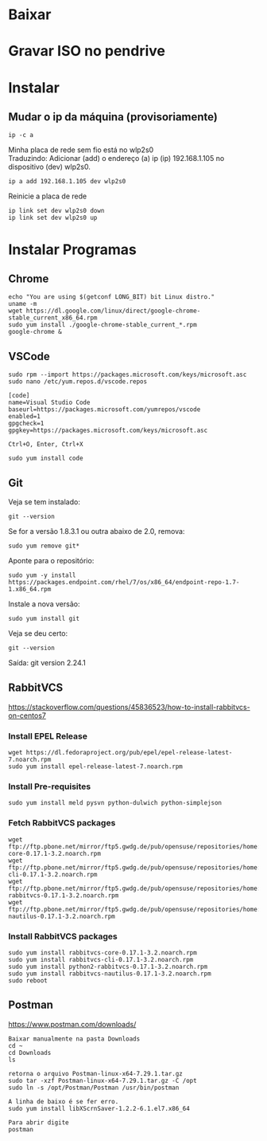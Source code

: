 # Baixar

# Gravar ISO no pendrive

# Instalar

## Mudar o ip da máquina (provisoriamente)
```
ip -c a
```
Minha placa de rede sem fio está no wlp2s0<br>
Traduzindo: Adicionar (add) o endereço (a) ip (ip) 192.168.1.105 no dispositivo (dev) wlp2s0.
```
ip a add 192.168.1.105 dev wlp2s0
```
Reinicie a placa de rede<br>
```
ip link set dev wlp2s0 down
ip link set dev wlp2s0 up
```
# Instalar Programas

## Chrome
```
echo "You are using $(getconf LONG_BIT) bit Linux distro."
uname -m
wget https://dl.google.com/linux/direct/google-chrome-stable_current_x86_64.rpm
sudo yum install ./google-chrome-stable_current_*.rpm 
google-chrome &
```

## VSCode
```
sudo rpm --import https://packages.microsoft.com/keys/microsoft.asc
sudo nano /etc/yum.repos.d/vscode.repos

[code]
name=Visual Studio Code
baseurl=https://packages.microsoft.com/yumrepos/vscode
enabled=1
gpgcheck=1
gpgkey=https://packages.microsoft.com/keys/microsoft.asc

Ctrl+O, Enter, Ctrl+X

sudo yum install code
```

## Git
Veja se tem instalado:<br>
```
git --version
```
Se for a versão 1.8.3.1 ou outra abaixo de 2.0, remova:<br>
```
sudo yum remove git*
```

Aponte para o repositório:<br>
```
sudo yum -y install https://packages.endpoint.com/rhel/7/os/x86_64/endpoint-repo-1.7-1.x86_64.rpm
```
Instale a nova versão:<br>
```
sudo yum install git
```
Veja se deu certo:<br>
```
git --version
```
Saída: git version 2.24.1<br>

## RabbitVCS
https://stackoverflow.com/questions/45836523/how-to-install-rabbitvcs-on-centos7<br>
### Install EPEL Release
```
wget https://dl.fedoraproject.org/pub/epel/epel-release-latest-7.noarch.rpm
sudo yum install epel-release-latest-7.noarch.rpm
```
### Install Pre-requisites
```
sudo yum install meld pysvn python-dulwich python-simplejson
```
### Fetch RabbitVCS packages
```
wget ftp://ftp.pbone.net/mirror/ftp5.gwdg.de/pub/opensuse/repositories/home:/hmandevteam/CentOS_7/noarch/rabbitvcs-core-0.17.1-3.2.noarch.rpm
wget ftp://ftp.pbone.net/mirror/ftp5.gwdg.de/pub/opensuse/repositories/home:/hmandevteam/CentOS_7/noarch/rabbitvcs-cli-0.17.1-3.2.noarch.rpm
wget ftp://ftp.pbone.net/mirror/ftp5.gwdg.de/pub/opensuse/repositories/home:/hmandevteam/CentOS_7/noarch/python2-rabbitvcs-0.17.1-3.2.noarch.rpm
wget ftp://ftp.pbone.net/mirror/ftp5.gwdg.de/pub/opensuse/repositories/home:/hmandevteam/CentOS_7/noarch/rabbitvcs-nautilus-0.17.1-3.2.noarch.rpm
```
### Install RabbitVCS packages
```
sudo yum install rabbitvcs-core-0.17.1-3.2.noarch.rpm
sudo yum install rabbitvcs-cli-0.17.1-3.2.noarch.rpm
sudo yum install python2-rabbitvcs-0.17.1-3.2.noarch.rpm
sudo yum install rabbitvcs-nautilus-0.17.1-3.2.noarch.rpm
sudo reboot
```
## Postman
https://www.postman.com/downloads/<br>
```
Baixar manualmente na pasta Downloads
cd ~
cd Downloads
ls

retorna o arquivo Postman-linux-x64-7.29.1.tar.gz
sudo tar -xzf Postman-linux-x64-7.29.1.tar.gz -C /opt
sudo ln -s /opt/Postman/Postman /usr/bin/postman

A linha de baixo é se fer erro.
sudo yum install libXScrnSaver-1.2.2-6.1.el7.x86_64

Para abrir digite
postman
```
